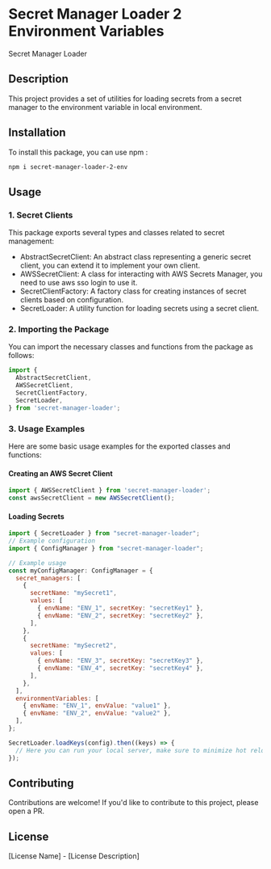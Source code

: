 # Secret Manager Loader 2 Environment Variables

Secret Manager Loader

## Description

This project provides a set of utilities for loading secrets from a secret manager to the environment variable in local environment.

## Installation

To install this package, you can use npm :

```bash
npm i secret-manager-loader-2-env
```

## Usage

### 1. Secret Clients

This package exports several types and classes related to secret management:

- AbstractSecretClient: An abstract class representing a generic secret client, you can extend it to implement your own client.
- AWSSecretClient: A class for interacting with AWS Secrets Manager, you need to use aws sso login to use it.
- SecretClientFactory: A factory class for creating instances of secret clients based on configuration.
- SecretLoader: A utility function for loading secrets using a secret client.

### 2. Importing the Package

You can import the necessary classes and functions from the package as follows:

```javascript
import {
  AbstractSecretClient,
  AWSSecretClient,
  SecretClientFactory,
  SecretLoader,
} from 'secret-manager-loader';
```

### 3. Usage Examples

Here are some basic usage examples for the exported classes and functions:

#### Creating an AWS Secret Client

```javascript
import { AWSSecretClient } from 'secret-manager-loader';
const awsSecretClient = new AWSSecretClient();
```

#### Loading Secrets

```javascript
import { SecretLoader } from "secret-manager-loader";
// Example configuration
import { ConfigManager } from "secret-manager-loader";

// Example usage
const myConfigManager: ConfigManager = {
  secret_managers: [
    {
      secretName: "mySecret1",
      values: [
        { envName: "ENV_1", secretKey: "secretKey1" },
        { envName: "ENV_2", secretKey: "secretKey2" },
      ],
    },
    {
      secretName: "mySecret2",
      values: [
        { envName: "ENV_3", secretKey: "secretKey3" },
        { envName: "ENV_4", secretKey: "secretKey4" },
      ],
    },
  ],
  environmentVariables: [
    { envName: "ENV_1", envValue: "value1" },
    { envName: "ENV_2", envValue: "value2" },
  ],
};

SecretLoader.loadKeys(config).then((keys) => {
  // Here you can run your local server, make sure to minimize hot reload using webpcak
});
```

## Contributing

Contributions are welcome! If you'd like to contribute to this project, please open a PR.

## License

[License Name] - [License Description]
